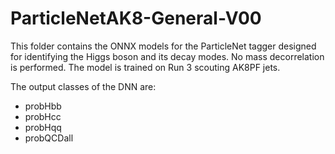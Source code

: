 # ParticleNetAK8-General-V00

This folder contains the ONNX models for the ParticleNet tagger designed for identifying the Higgs boson and its decay modes. No mass decorrelation is performed. The model is trained on Run 3 scouting AK8PF jets.

The output classes of the DNN are:
 - probHbb
 - probHcc
 - probHqq
 - probQCDall

